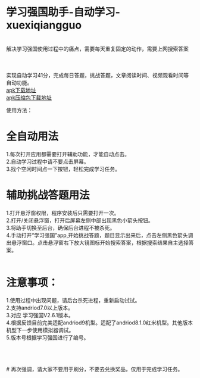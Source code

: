 # 学习强国助手-自动学习-xuexiqiangguo

<br>
解决学习强国使用过程中的痛点，需要每天重复固定的动作，需要上网搜索答案<br>
<br>

<br>
<br>
实现自动学习41分，完成每日答题，挑战答题，文章阅读时间、视频观看时间等自动功能。<br>
<a href="https://raw.githubusercontent.com/studyhelperhelper/studyhelper/master/studyhelper.apk">apk下载地址</a><br/>
<a href="https://raw.githubusercontent.com/studyhelperhelper/studyhelper/master/studyhelper.rar">apk压缩包下载地址</a><br/>


使用方法：<br>
# 全自动用法<br>
1.每次打开应用都需要打开辅助功能，才能自动点击。<br>
2.自动学习过程中请不要点击屏幕。<br>
3.找个空闲时间点一下按钮，轻松完成学习任务。<br>
# 辅助挑战答题用法<br>
1.打开悬浮窗权限，程序安装后只需要打开一次。<br>
2.打开/关闭悬浮窗，打开后屏幕左侧中部出现黑色小箭头按钮。<br>
3.将助手切换至后台，确保后台进程不被杀死。<br>
4.手动打开“学习强国”app,开始挑战答题，题目显示出来后，点击左侧黑色箭头调出悬浮窗口。点击悬浮窗右下放大镜图标开始搜索答案，根据搜索结果自主选择答案。<br><br>
# 注意事项：<br>
1.使用过程中出现问题，请后台杀死进程，重新启动试试。<br>
2.支持andriod7.0以上版本。<br>
3.对应  学习强国V2.6.1版本。<br>
4.根据反馈目前完美适配andriod9机型。适配了andriod8.1.0红米机型。其他版本机型下一步使用模拟器调试。<br>
5.版本号根据学习强国进行了编号。

<br>
<br>
<br>
# 再次强调，请大家不要用于刷分，不要去兑换奖品，仅用于完成学习任务。<br>
